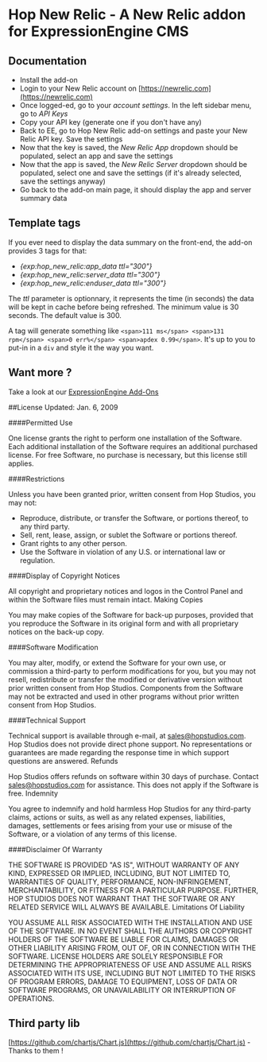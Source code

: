 # Hop New Relic - A New Relic addon for ExpressionEngine CMS

## Documentation

* Install the add-on
* Login to your New Relic account on [https://newrelic.com](https://newrelic.com)
* Once logged-ed, go to your *account settings*. In the left sidebar menu, go to *API Keys*
* Copy your API key (generate one if you don't have any)
* Back to EE, go to Hop New Relic add-on settings and paste your New Relic API key. Save the settings
* Now that the key is saved, the *New Relic App* dropdown should be populated, select an app and save the settings
* Now that the app is saved, the *New Relic Server* dropdown should be populated, select one and save the settings (if it's already selected, save the settings anyway)
* Go back to the add-on main page, it should display the app and server summary data

## Template tags

If you ever need to display the data summary on the front-end, the add-on provides 3 tags for that:

* *{exp:hop_new_relic:app_data ttl="300"}*
* *{exp:hop_new_relic:server_data ttl="300"}*
* *{exp:hop_new_relic:enduser_data ttl="300"}*

The *ttl* parameter is optionnary, it represents the time (in seconds) the data will be kept in cache before being refreshed. The minimum value is 30 seconds. The default value is 300.

A tag will generate something like `<span>111 ms</span> <span>131 rpm</span> <span>0 err%</span> <span>apdex 0.99</span>`. It's up to you to put-in in a `div` and style it the way you want.

## Want more ?

Take a look at our [ExpressionEngine Add-Ons](http://www.hopstudios.com/software)

##License
Updated: Jan. 6, 2009

####Permitted Use

One license grants the right to perform one installation of the Software. Each additional installation of the Software requires an additional purchased license. For free Software, no purchase is necessary, but this license still applies.

####Restrictions

Unless you have been granted prior, written consent from Hop Studios, you may not:

* Reproduce, distribute, or transfer the Software, or portions thereof, to any third party.
* Sell, rent, lease, assign, or sublet the Software or portions thereof.
* Grant rights to any other person.
* Use the Software in violation of any U.S. or international law or regulation.

####Display of Copyright Notices

All copyright and proprietary notices and logos in the Control Panel and within the Software files must remain intact.
Making Copies

You may make copies of the Software for back-up purposes, provided that you reproduce the Software in its original form and with all proprietary notices on the back-up copy.

####Software Modification

You may alter, modify, or extend the Software for your own use, or commission a third-party to perform modifications for you, but you may not resell, redistribute or transfer the modified or derivative version without prior written consent from Hop Studios. Components from the Software may not be extracted and used in other programs without prior written consent from Hop Studios.

####Technical Support

Technical support is available through e-mail, at sales@hopstudios.com. Hop Studios does not provide direct phone support. No representations or guarantees are made regarding the response time in which support questions are answered.
Refunds

Hop Studios offers refunds on software within 30 days of purchase. Contact sales@hopstudios.com for assistance. This does not apply if the Software is free.
Indemnity

You agree to indemnify and hold harmless Hop Studios for any third-party claims, actions or suits, as well as any related expenses, liabilities, damages, settlements or fees arising from your use or misuse of the Software, or a violation of any terms of this license.

####Disclaimer Of Warranty

THE SOFTWARE IS PROVIDED "AS IS", WITHOUT WARRANTY OF ANY KIND, EXPRESSED OR IMPLIED, INCLUDING, BUT NOT LIMITED TO, WARRANTIES OF QUALITY, PERFORMANCE, NON-INFRINGEMENT, MERCHANTABILITY, OR FITNESS FOR A PARTICULAR PURPOSE. FURTHER, HOP STUDIOS DOES NOT WARRANT THAT THE SOFTWARE OR ANY RELATED SERVICE WILL ALWAYS BE AVAILABLE.
Limitations Of Liability

YOU ASSUME ALL RISK ASSOCIATED WITH THE INSTALLATION AND USE OF THE SOFTWARE. IN NO EVENT SHALL THE AUTHORS OR COPYRIGHT HOLDERS OF THE SOFTWARE BE LIABLE FOR CLAIMS, DAMAGES OR OTHER LIABILITY ARISING FROM, OUT OF, OR IN CONNECTION WITH THE SOFTWARE. LICENSE HOLDERS ARE SOLELY RESPONSIBLE FOR DETERMINING THE APPROPRIATENESS OF USE AND ASSUME ALL RISKS ASSOCIATED WITH ITS USE, INCLUDING BUT NOT LIMITED TO THE RISKS OF PROGRAM ERRORS, DAMAGE TO EQUIPMENT, LOSS OF DATA OR SOFTWARE PROGRAMS, OR UNAVAILABILITY OR INTERRUPTION OF OPERATIONS.

## Third party lib

[https://github.com/chartjs/Chart.js](https://github.com/chartjs/Chart.js) - Thanks to them !
